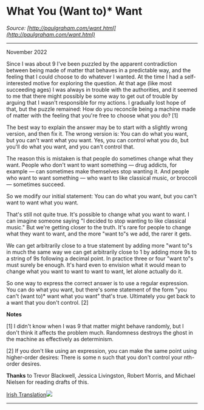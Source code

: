 # What You (Want to)* Want

_Source: [http://paulgraham.com/want.html](http://paulgraham.com/want.html)_

---

November 2022  
  
Since I was about 9 I've been puzzled by the apparent contradiction between being made of matter that behaves in a predictable way, and the feeling that I could choose to do whatever I wanted. At the time I had a self-interested motive for exploring the question. At that age (like most succeeding ages) I was always in trouble with the authorities, and it seemed to me that there might possibly be some way to get out of trouble by arguing that I wasn't responsible for my actions. I gradually lost hope of that, but the puzzle remained: How do you reconcile being a machine made of matter with the feeling that you're free to choose what you do? [1]  
  
The best way to explain the answer may be to start with a slightly wrong version, and then fix it. The wrong version is: You can do what you want, but you can't want what you want. Yes, you can control what you do, but you'll do what you want, and you can't control that.  
  
The reason this is mistaken is that people do sometimes change what they want. People who don't want to want something — drug addicts, for example — can sometimes make themselves stop wanting it. And people who want to want something — who want to like classical music, or broccoli — sometimes succeed.  
  
So we modify our initial statement: You can do what you want, but you can't want to want what you want.  
  
That's still not quite true. It's possible to change what you want to want. I can imagine someone saying "I decided to stop wanting to like classical music." But we're getting closer to the truth. It's rare for people to change what they want to want, and the more "want to"s we add, the rarer it gets.  
  
We can get arbitrarily close to a true statement by adding more "want to"s in much the same way we can get arbitrarily close to 1 by adding more 9s to a string of 9s following a decimal point. In practice three or four "want to"s must surely be enough. It's hard even to envision what it would mean to change what you want to want to want to want, let alone actually do it.  
  
So one way to express the correct answer is to use a regular expression. You can do what you want, but there's some statement of the form "you can't (want to)* want what you want" that's true. Ultimately you get back to a want that you don't control. [2]  
  
  
  
  
  
  
  
  
  
  
  
**Notes**  
  
[1] I didn't know when I was 9 that matter might behave randomly, but I don't think it affects the problem much. Randomness destroys the ghost in the machine as effectively as determinism.  
  
[2] If you don't like using an expression, you can make the same point using higher-order desires: There is some n such that you don't control your nth-order desires.  
  
  
  
**Thanks** to Trevor Blackwell, Jessica Livingston, Robert Morris, and Michael Nielsen for reading drafts of this.  
  
[Irish Translation](https://oisinthomasmorrin.com/2022/11/28/na-rudai-ata-fonn-ort-fonn-a-bheith-ort-a-dheanamh/)![](https://sep.turbifycdn.com/ca/Img/trans_1x1.gif)  
  
  

* * *